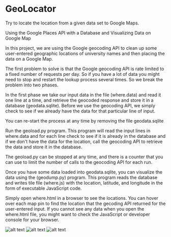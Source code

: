 # GeoLocator
Try to locate the location from a given data set to Google Maps.

Using the Google Places API with a Database and
Visualizing Data on Google Map

In this project, we are using the Google geocoding API
to clean up some user-entered geographic locations of
university names and then placing the data on a Google
Map.

The first problem to solve is that the Google geocoding
API is rate limited to a fixed number of requests per day.
So if you have a lot of data you might need to stop and
restart the lookup process several times.  So we break
the problem into two phases.

In the first phase we take our input data in the file
(where.data) and read it one line at a time, and retrieve the
geocoded response and store it in a database (geodata.sqlite).
Before we use the geocoding API, we simply check to see if
we already have the data for that particular line of input.

You can re-start the process at any time by removing the file
geodata.sqlite


Run the geoload.py program.   This program will read the input
lines in where.data and for each line check to see if it is already
in the database and if we don't have the data for the location,
call the geocoding API to retrieve the data and store it in
the database.

The geoload.py can be stopped at any time, and there is a counter
that you can use to limit the number of calls to the geocoding
API for each run.

Once you have some data loaded into geodata.sqlite, you can
visualize the data using the (geodump.py) program.  This
program reads the database and writes tile file (where.js)
with the location, latitude, and longitude in the form of
executable JavaScript code.

Simply open where.html in a browser to see the locations.  You
can hover over each map pin to find the location that the
gecoding API returned for the user-entered input.  If you
cannot see any data when you open the where.html file, you might
want to check the JavaScript or developer console for your browser.

![alt text](https://github.com/xoxics/GeoLocator/blob/master/geoload_high.jpg?raw=true)
![alt text](https://github.com/[username]/[reponame]/blob/[branch]/image.jpg?raw=true)
![alt text](https://github.com/xoxics/GeoLocator/blob/master/where_location.jpg?raw=true)

